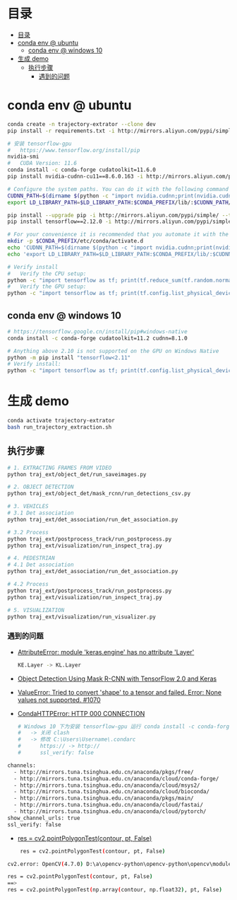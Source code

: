 <!-- @created at 2023-05-06 -->

# 目录

- [目录](#目录)
- [conda env @ ubuntu](#conda-env--ubuntu)
  - [conda env @ windows 10](#conda-env--windows-10)
- [生成 demo](#生成-demo)
  - [执行步骤](#执行步骤)
    - [遇到的问题](#遇到的问题)

<!-- ========= ========= =========  ========= ========= ========= -->

# conda env @ ubuntu

```bash
conda create -n trajectory-extrator --clone dev
pip install -r requirements.txt -i http://mirrors.aliyun.com/pypi/simple/ --trusted-host mirrors.aliyun.com

# 安装 tensorflow-gpu
#   https://www.tensorflow.org/install/pip
nvidia-smi
#   CUDA Version: 11.6
conda install -c conda-forge cudatoolkit=11.6.0
pip install nvidia-cudnn-cu11==8.6.0.163 -i http://mirrors.aliyun.com/pypi/simple/ --trusted-host mirrors.aliyun.com

# Configure the system paths. You can do it with the following command every time you start a new terminal after activating your conda environment.
CUDNN_PATH=$(dirname $(python -c "import nvidia.cudnn;print(nvidia.cudnn.__file__)"))
export LD_LIBRARY_PATH=$LD_LIBRARY_PATH:$CONDA_PREFIX/lib/:$CUDNN_PATH/lib

pip install --upgrade pip -i http://mirrors.aliyun.com/pypi/simple/ --trusted-host mirrors.aliyun.com
pip install tensorflow==2.12.0 -i http://mirrors.aliyun.com/pypi/simple/ --trusted-host mirrors.aliyun.com

# For your convenience it is recommended that you automate it with the following commands. The system paths will be automatically configured when you activate this conda environment.
mkdir -p $CONDA_PREFIX/etc/conda/activate.d
echo 'CUDNN_PATH=$(dirname $(python -c "import nvidia.cudnn;print(nvidia.cudnn.__file__)"))' >> $CONDA_PREFIX/etc/conda/activate.d/env_vars.sh
echo 'export LD_LIBRARY_PATH=$LD_LIBRARY_PATH:$CONDA_PREFIX/lib/:$CUDNN_PATH/lib' >> $CONDA_PREFIX/etc/conda/activate.d/env_vars.sh

# Verify install
#   Verify the CPU setup:
python -c "import tensorflow as tf; print(tf.reduce_sum(tf.random.normal([1000, 1000])))"
#   Verify the GPU setup:
python -c "import tensorflow as tf; print(tf.config.list_physical_devices('GPU'))"
```

## conda env @ windows 10

```bash
# https://tensorflow.google.cn/install/pip#windows-native
conda install -c conda-forge cudatoolkit=11.2 cudnn=8.1.0

# Anything above 2.10 is not supported on the GPU on Windows Native
python -m pip install "tensorflow<2.11"
# Verify install:
python -c "import tensorflow as tf; print(tf.config.list_physical_devices('GPU'))"
```

# 生成 demo

```bash
conda activate trajectory-extrator
bash run_trajectory_extraction.sh
```

## 执行步骤

```bash
# 1. EXTRACTING FRAMES FROM VIDEO
python traj_ext/object_det/run_saveimages.py

# 2. OBJECT DETECTION
python traj_ext/object_det/mask_rcnn/run_detections_csv.py

# 3. VEHICLES
# 3.1 Det association
python traj_ext/det_association/run_det_association.py

# 3.2 Process
python traj_ext/postprocess_track/run_postprocess.py
python traj_ext/visualization/run_inspect_traj.py

# 4. PEDESTRIAN
# 4.1 Det association
python traj_ext/det_association/run_det_association.py

# 4.2 Process
python traj_ext/postprocess_track/run_postprocess.py
python traj_ext/visualization/run_inspect_traj.py

# 5. VISUALIZATION
python traj_ext/visualization/run_visualizer.py
```

### 遇到的问题

- [AttributeError: module 'keras.engine' has no attribute 'Layer'](https://stackoverflow.com/a/71260250)

  ```bash
  KE.Layer -> KL.Layer
  ```

- [Object Detection Using Mask R-CNN with TensorFlow 2.0 and Keras](https://blog.paperspace.com/mask-r-cnn-tensorflow-2-0-keras/)

- [ValueError: Tried to convert 'shape' to a tensor and failed. Error: None values not supported. #1070](https://github.com/matterport/Mask_RCNN/issues/1070)

- [CondaHTTPError: HTTP 000 CONNECTION](https://zhuanlan.zhihu.com/p/260034241)

  ```bash
  # Windows 10 下为安装 tensorflow-gpu 运行 conda install -c conda-forge cudatoolkit=11.6.0 报错
  #   -> 关闭 clash
  #   -> 修改 C:\Users\Username\.condarc
  #      https:// -> http://
  #      ssl_verify: false
  ```

```bash
channels:
  - http://mirrors.tuna.tsinghua.edu.cn/anaconda/pkgs/free/
  - http://mirrors.tuna.tsinghua.edu.cn/anaconda/cloud/conda-forge/
  - http://mirrors.tuna.tsinghua.edu.cn/anaconda/cloud/msys2/
  - http://mirrors.tuna.tsinghua.edu.cn/anaconda/cloud/bioconda/
  - http://mirrors.tuna.tsinghua.edu.cn/anaconda/pkgs/main/
  - http://mirrors.tuna.tsinghua.edu.cn/anaconda/cloud/fastai/
  - http://mirrors.tuna.tsinghua.edu.cn/anaconda/cloud/pytorch/
show_channel_urls: true
ssl_verify: false
```

- [res = cv2.pointPolygonTest(contour, pt, False)](https://blog.csdn.net/HayPinF/article/details/118000913)

```bash
    res = cv2.pointPolygonTest(contour, pt, False)

cv2.error: OpenCV(4.7.0) D:\a\opencv-python\opencv-python\opencv\modules\imgproc\src\geometry.cpp:103: error: (-215:Assertion failed) total >= 0 && (depth == CV_32S || depth == CV_32F) in function 'cv::pointPolygonTest'

res = cv2.pointPolygonTest(contour, pt, False)
==>
res = cv2.pointPolygonTest(np.array(contour, np.float32), pt, False)
```

<!-- ========= ========= =========  ========= ========= ========= -->

<!--
- <div align="left"><img src="xxx" height="" width="640" /></div>
<details>
<summary>
</summary>
<br/>
</details>
-->

<!-- End of File -->
